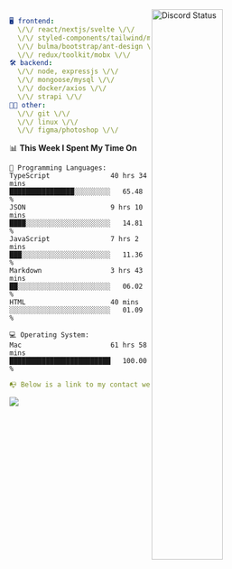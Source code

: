 
<a href="https://discord.com/users/279302975371870218" target="_blank">
    <img width="50%" align="right" alt="Discord Status" src="https://lanyard.cnrad.dev/api/279302975371870218?bg=161B22&borderRadius=5px%205px%200%200&hideTimestamp=true&idleMessage=Just%20chillin%27%20at%20the%20moment&animated=true">
</a>

```yaml
🖥️ frontend: 
  \/\/ react/nextjs/svelte \/\/
  \/\/ styled-components/tailwind/mui/
  \/\/ bulma/bootstrap/ant-design \/\/
  \/\/ redux/toolkit/mobx \/\/
🛠 backend: 
  \/\/ node, expressjs \/\/
  \/\/ mongoose/mysql \/\/
  \/\/ docker/axios \/\/
  \/\/ strapi \/\/
👨‍💻 other: 
  \/\/ git \/\/ 
  \/\/ linux \/\/
  \/\/ figma/photoshop \/\/
```
<!--START_SECTION:waka-->
📊 **This Week I Spent My Time On** 

```text
💬 Programming Languages: 
TypeScript               40 hrs 34 mins      ████████████████░░░░░░░░░   65.48 % 
JSON                     9 hrs 10 mins       ████░░░░░░░░░░░░░░░░░░░░░   14.81 % 
JavaScript               7 hrs 2 mins        ███░░░░░░░░░░░░░░░░░░░░░░   11.36 % 
Markdown                 3 hrs 43 mins       ██░░░░░░░░░░░░░░░░░░░░░░░   06.02 % 
HTML                     40 mins             ░░░░░░░░░░░░░░░░░░░░░░░░░   01.09 % 

💻 Operating System: 
Mac                      61 hrs 58 mins      █████████████████████████   100.00 % 
```


<!--END_SECTION:waka-->
```yaml
📭 Below is a link to my contact website 
```
<a href="https://mxns.xyz" target="_black"> <img src="https://img.shields.io/badge/website-161B22?style=for-the-badge&logo=About.me&logoColor=white"></img> <a/>
